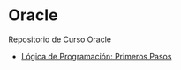 # Oracle
Repositorio de Curso Oracle

- [Lógica de Programación: Primeros Pasos](./Curso1/README.md)
